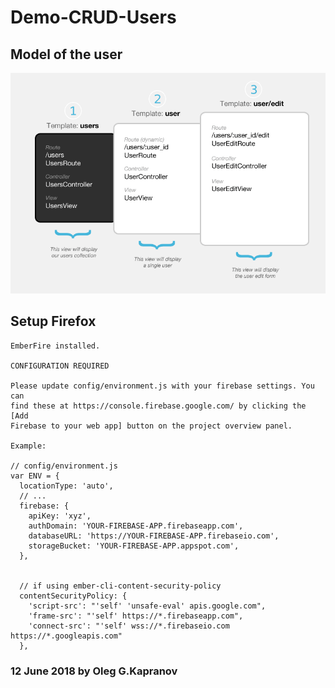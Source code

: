 # Demo-CRUD-Users

## Model of the user

![schema](/schema.png "schema project")

## Setup Firefox

```
EmberFire installed.

CONFIGURATION REQUIRED

Please update config/environment.js with your firebase settings. You can
find these at https://console.firebase.google.com/ by clicking the [Add
Firebase to your web app] button on the project overview panel.

Example:

// config/environment.js
var ENV = {
  locationType: 'auto',
  // ...
  firebase: {
    apiKey: 'xyz',
    authDomain: 'YOUR-FIREBASE-APP.firebaseapp.com',
    databaseURL: 'https://YOUR-FIREBASE-APP.firebaseio.com',
    storageBucket: 'YOUR-FIREBASE-APP.appspot.com',
  },


  // if using ember-cli-content-security-policy
  contentSecurityPolicy: {
    'script-src': "'self' 'unsafe-eval' apis.google.com",
    'frame-src': "'self' https://*.firebaseapp.com",
    'connect-src': "'self' wss://*.firebaseio.com
https://*.googleapis.com"
  },
```

### 12 June 2018 by Oleg G.Kapranov
